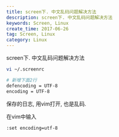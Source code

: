 ```yaml
---
title: screen下. 中文乱码问题解决方法
description: screen下. 中文乱码问题解决方法
keywords: Screen, Linux
create_time: 2017-06-26
tag: Screen, Linux
category: Linux
---
```


screen下. 中文乱码问题解决方法

```bash
vi ~/.screenrc
```


```bash
# 新增下面2行
defencoding = UTF-8
encoding = UTF-8
```

保存的日志, 用vim打开, 也是乱码. 

在vim中输入

```bash
:set encoding=utf-8

```

    

